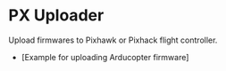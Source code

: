 # PX Uploader

Upload firmwares to Pixhawk or Pixhack flight controller.

* [Example for uploading Arducopter firmware]

